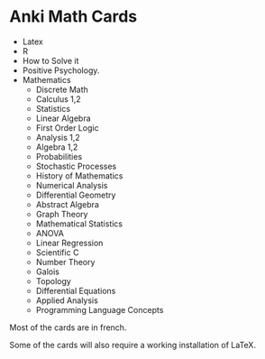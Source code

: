 # Anki Math Cards

- Latex
- R
- How to Solve it
- Positive Psychology.
- Mathematics
    * Discrete Math
    * Calculus 1,2
    * Statistics
    * Linear Algebra
    * First Order Logic
    * Analysis 1,2
    * Algebra 1,2
    * Probabilities
    * Stochastic Processes
    * History of Mathematics
    * Numerical Analysis
    * Differential Geometry
    * Abstract Algebra
    * Graph Theory
    * Mathematical Statistics
    * ANOVA
    * Linear Regression
    * Scientific C
    * Number Theory
    * Galois
    * Topology
    * Differential Equations
    * Applied Analysis
    * Programming Language Concepts

Most of the cards are in french.

Some of the cards will also require a working installation of LaTeX.
